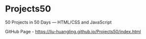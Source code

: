 # Projects50

50 Projects in 50 Days — HTML/CSS and JavaScript

GitHub Page - https://liu-huangling.github.io/Projects50/index.html
